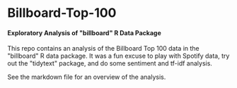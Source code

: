 # Billboard-Top-100
#### Exploratory Analysis of "billboard" R Data Package

This repo contains an analysis of the Billboard Top 100 data in the "billboard" R data package. It was a fun excuse to play with Spotify data, try out the "tidytext" package, and do some sentiment and tf-idf analysis.

See the markdown file for an overview of the analysis.
